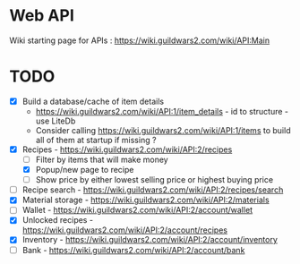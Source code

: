 ﻿# Web API

Wiki starting page for APIs : https://wiki.guildwars2.com/wiki/API:Main

# TODO

- [x] Build a database/cache of item details
	- https://wiki.guildwars2.com/wiki/API:1/item_details - id to structure - use LiteDb
	- Consider calling https://wiki.guildwars2.com/wiki/API:1/items to build all of them at startup if missing ?
- [x] Recipes - https://wiki.guildwars2.com/wiki/API:2/recipes
  - [ ] Filter by items that will make money
  - [X] Popup/new page to recipe
  - [ ] Show price by either lowest selling price or highest buying price
- [ ] Recipe search - https://wiki.guildwars2.com/wiki/API:2/recipes/search
- [x] Material storage - https://wiki.guildwars2.com/wiki/API:2/materials
- [ ] Wallet - https://wiki.guildwars2.com/wiki/API:2/account/wallet
- [x] Unlocked recipes - https://wiki.guildwars2.com/wiki/API:2/account/recipes
- [x] Inventory - https://wiki.guildwars2.com/wiki/API:2/account/inventory
- [ ] Bank - https://wiki.guildwars2.com/wiki/API:2/account/bank
